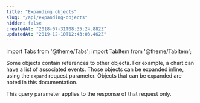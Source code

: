 ```yaml
---
title: "Expanding objects"
slug: "/api/expanding-objects"
hidden: false
createdAt: "2018-07-31T08:35:24.882Z"
updatedAt: "2019-12-10T12:43:03.462Z"
---
```


import Tabs from '@theme/Tabs';
import TabItem from '@theme/TabItem';

Some objects contain references to other objects. For example, a chart can have a list of associated events. Those objects can be expanded inline, using the `expand` request parameter. Objects that can be expanded are noted in this documentation. 

This query parameter applies to the response of that request only.
